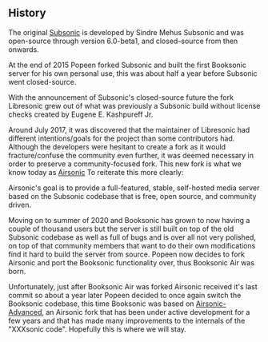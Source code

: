 History
-----

The original [Subsonic](http://www.subsonic.org/) is developed by Sindre Mehus Subsonic and was open-source through version 6.0-beta1, and closed-source from then onwards.

At the end of 2015 Popeen forked Subsonic and built the first Booksonic server for his own personal use, this was about half a year before Subsonic went closed-source.

With the announcement of Subsonic's closed-source future the fork Libresonic grew out of what was previously a Subsonic build without license checks created by Eugene E. Kashpureff Jr.

Around July 2017, it was discovered that the maintainer of Libresonic had different intentions/goals
for the project than some contributors had.  Although the developers were
hesitant to create a fork as it would fracture/confuse the community even
further, it was deemed necessary in order to preserve a community-focused fork.
This new fork is what we know today as [Airsonic](http://www.airsonic.org/)
To reiterate this more clearly:

Airsonic's goal is to provide a full-featured, stable, self-hosted media server
based on the Subsonic codebase that is free, open source, and community driven.

Moving on to summer of 2020 and Booksonic has grown to now having a couple of thousand users but the server is still built on top of the old Subsonic codebase as well as full of bugs and is over all not very polished, on top of that community members that want to do their own modifications find it hard to build the server from source. Popeen now decides to fork Airsonic and port the Booksonic functionality over, thus Booksonic Air was born.

Unfortunately, just after Booksonic Air was forked Airsonic received it's last commit so about a year later Popeen decided to once again switch the Booksonic codebase, this time Booksonic was based on [Airsonic-Advanced](https://github.com/airsonic-advanced/airsonic-advanced), an Airsonic fork that has been under active development for a few years and that has made many improvements to the internals of the "XXXsonic code". Hopefully this is where we will stay.